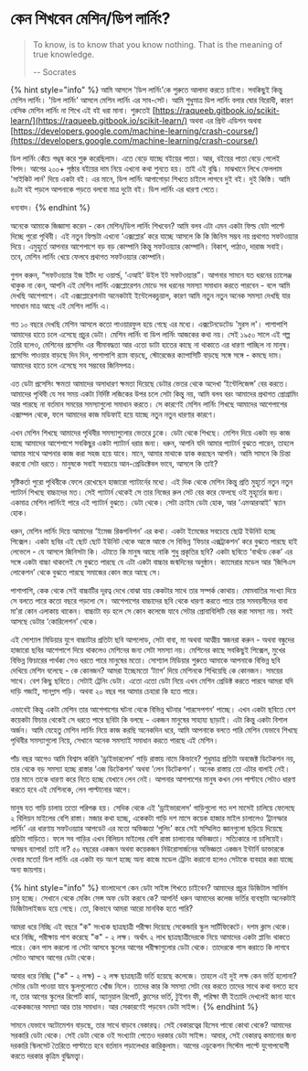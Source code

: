 # কেন শিখবেন মেশিন/ডিপ লার্নিং?

> To know, is to know that you know nothing. That is the meaning of true knowledge.
>
> -- Socrates

{% hint style="info" %}
আমি আসলে 'ডিপ লার্নিং'কে শুরুতে আলাদা করতে চাইনা। সবকিছুই কিন্তু মেশিন লার্নিং। 'ডিপ লার্নিং' আসলে মেশিন লার্নিং এর সাব-সেট। আমি শুধুমাত্র ডিপ লার্নিং বলার ঘোর বিরোধী, কারণ বেসিক মেশিন লার্নিং না শিখে এই বই ধরা মানা। শুরুতেই [https://raqueeb.gitbook.io/scikit-learn/](https://raqueeb.gitbook.io/scikit-learn/) অথবা এর প্রিন্ট এডিশন অথবা [https://developers.google.com/machine-learning/crash-course/](https://developers.google.com/machine-learning/crash-course/)

ডিপ লার্নিং কেঁচে গণ্ডূষ করে শুরু করেছিলাম। এতে বেড়ে যাচ্ছে বইয়ের পাতা। আর, বইয়ের পাতা বেড়ে গেলেই বিপদ। আগের ২০০+ পৃষ্ঠার বইয়ের দাম নিয়ে এখনো কথা শুনতে হয়। তাই এই বুদ্ধি। মাঝখানে লিখে ফেললাম 'সাইকিট লার্ন' দিয়ে একটা বই। এর মানে, ডিপ লার্নিং আগাগোড়া শিখতে চাইলে লাগবে দুই বই। দুই কিস্তি। আমি ৪০টা বই পড়লে আপনাকে পড়তে বলবো মাত্র দুটো বই। ডিপ লার্নিং এর ধারণা পেতে। 

ধন্যবাদ। 
{% endhint %}

অনেকে আমাকে জিজ্ঞাসা করেন - কেন মেশিন/ডিপ লার্নিং শিখবেন? আমি বলব এটা এমন একটা ফিল্ড যেটা পাল্টে দিচ্ছে পুরো পৃথিবী। এই নতুন ফিল্ডটা এখনো ‘এক্সপ্লোর’ করে যাচ্ছে আসলে কি কি জিনিস সম্ভব নয় প্রথাগত সফটওয়্যার দিয়ে। এমুহুর্তে আপনার আশেপাশে বড় বড় কোম্পানি কিন্তু সফটওয়্যার কোম্পানি। বিকাশ, পাঠাও, দারাজ সবাই। তবে, মেশিন লার্নিং খেয়ে ফেলবে প্রথাগত সফটওয়্যার কোম্পানি।

গুগল করুন, “সফটওয়্যার ইজ ইটিং দ্য ওয়ার্ল্ড, ‘এআই’ উইল ইট সফটওয়্যার”। আপনার সামনে যত ধরনের চ্যালেঞ্জ থাকুক না কেন, আপনি এই মেশিন লার্নিং এক্সপ্লোরেশন মোডে সব ধরনের সমস্যা সমাধান করতে পারবেন - বলে আমি দেখছি আশেপাশে। এই এক্সপ্লোরেশনটা অনেকটাই ইন্টেলেকচুয়াল, কারণ আমি নতুন নতুন অনেক সমস্যা দেখছি যার সমাধান মাত্র আছে এই মেশিন লার্নিং এ।

গত ১০ বছরে দেখছি মেশিন আসলে কতো পাওয়ারফুল হয়ে গেছে এর মধ্যে। এক্সটেনডেটেড 'মুরস ল'। পাশাপাশি আমাদের হাতে চলে এসেছে প্রচুর ডেটা। মেশিন লার্নিং বা ডিপ লার্নিং আজকের কথা নয়। সেই ১৯৫০ সালে এই গল্প তৈরি হলেও, মেশিনের প্রসেসিং এর সীমাবদ্ধতা আর এতো ডাটা হাতের কাছে না থাকাতে এর ধারণা পাচ্ছিল না মানুষ। প্রসেসিং পাওয়ার বাড়ছে দিন দিন, পাশাপাশি র‌্যাম বাড়ছে, স্টোরেজের ক্যাপাসিটি বাড়ছে সঙ্গে সঙ্গে - কমছে দাম। আমাদের হাতে চলে এসেছে সব সম্ভবের জিনিসপত্র।

এত ডেটা প্রসেসিং ক্ষমতা আমাদের অসাধারণ ক্ষমতা দিয়েছে ডেটার ভেতর থেকে অদেখা ‘ইন্টেলিজেন্স’ বের করতে। আমাদের পৃথিবী যে সব সময় একটা নির্দিষ্ট লজিকের উপর চলে সেটা কিন্তু নয়, আমি বলব বরং আমাদের প্রথাগত প্রোগ্রামিং আর পারছে না বর্তমান সময়ের সমস্যাগুলো সমাধান করতে। সে কারণেই মেশিন লার্নিং শিখছে আমাদের আশেপাশের এক্সাম্পল থেকে, ফলে আমাদের কাজ মডিফাই হয়ে যাচ্ছে নতুন নতুন ধারণার কারণে।

এখন মেশিন শিখছে আমাদের পৃথিবীর সমস্যাগুলোর ভেতরে ঢুকে। ডেটা থেকে শিখছে। মেশিন দিয়ে একটা বড় কাজ হচ্ছে আমাদের আশেপাশে সবকিছুর একটা প্যাটার্ন ধরার জন্য। ধরুন, আপনি যদি আমার প্যাটার্ন বুঝতে পারেন, তাহলে আমার সাথে আপনার কাজ করা সহজ হয়ে যাবে। মানে, আমার মাথাকে হ্যাক করছেন আপনি। আমি সামনে কি চিন্তা করবো সেটা ধরতে। মানুষকে সবাই সবচেয়ে আন-প্রেডিক্টেবল ভাবে, আসলে কি তাই?

সৃষ্টিকর্তা পুরো পৃথিবীকে ফেলে রেখেছেন হাজারো প্যাটার্নের মধ্যে। এই দিক থেকে মেশিন কিন্তু প্রতি মুহূর্তে নতুন নতুন প্যাটার্ন শিখছে বাচ্চাদের মত। সেই প্যাটার্ন থেকেই সে তার নিজের রুল সেট বের করে ফেলছে ওই মুহূর্তের জন্য। একমাত্র মেশিন লার্নিংই পারে এই প্যাটার্ন বুঝতে। ডেটা থেকে। সেটা ক্রাইম ডেটা হোক, আর 'এমআরআই' স্ক্যান হোক।

ধরুন, মেশিন লার্নিং দিয়ে আমাদের ‘ইমেজ রিকগনিশন’ এর কথা। একটা ইমেজের সবচেয়ে ছোট্ট ইউনিট হচ্ছে পিক্সেল। একটা ছবির এই ছোট ছোট ইউনিট থেকে আস্তে আস্তে সে বিভিন্ন ‘ফিচার এক্সট্রাকশন’ করে বুঝতে পারছে হাই লেভেলে - যে আসলে জিনিসটা কি। এটাতে কি মানুষ আছে নাকি শুধু প্রকৃতির ছবি? একটা ছবিতে ‘বার্থডে কেক’ এর সঙ্গে একটা বাচ্চা থাকলেই সে বুঝতে পারছে যে এটা একটা বাচ্চার জন্মদিনের অনুষ্ঠান। ক্যামেরার মডেল আর ‘জিপিএস লোকেশন’ থেকে বুঝতে পারছে সমাজের কোন স্তরে আছে সে। 

পাশাপাশি, কেক থেকে সেই বাচ্চাটির দূরত্ব দেখে বোঝা যায় কেকটার সাথে তার সম্পর্ক কোথায়। মোমবাতির সংখ্যা দিয়ে সে বলতে পারে কতো বছরে পড়লো সে। আশেপাশের বাচ্চাদের ছবি থেকে ধারণা করতে পারে তার সমবয়সীদের বাবা মা’রা কোন এলাকায় থাকেন। বাচ্চাটা বড় হলে সে কোন কলেজে যাবে সেটার প্রোবাবিলিটি বের করা সমস্যা নয়। সবই আসছে ডেটার ‘কোরিলেশন’ থেকে। 

এই সোশ্যাল মিডিয়ার যুগে বাচ্চাটার প্রতিটা ছবি আপলোড, সেটা বাবা, মা অথবা আত্মীয় স্বজনরা করুন - অথবা বন্ধুদের হাজারো ছবির আশেপাশে দিয়ে থাকলেও মেশিনের জন্য সেটা সমস্যা নয়। মেশিনের কাছে সবকিছুই পিক্সেল, মুখের বিভিন্ন ফিচারের পার্থক্য সেও ধরতে পারে মানুষের মতো। সোশ্যাল মিডিয়ার শুরুতে আমাকে আপনাকে বিভিন্ন ছবি দেখিয়ে মেশিন বলেছে - কে কোনজন? আমরা ইচ্ছেমতো ‘ট্যাগ’ দিয়ে মেশিনকে শিখিয়েছি কে কোনজন। সময়ের সাথে। বেশ কিছু ছবিতে। সেটাই ট্রেনিং ডেটা। এতো এতো ডেটা নিয়ে এখন মেশিন প্রেডিক্ট করতে পারবে আমরা যদি দাড়ি গজাই, সানগ্লাস পড়ি। অথবা ২০ বছর পর আমার চেহারা কি হতে পারে।

এভাবেই কিন্তু একটা মেশিন তার আশেপাশের ঘটনা থেকে বিভিন্ন ঘটনার ‘পারসেপশন’ পাচ্ছে। এখন একটা ছবিতে বেশ কয়েকটা ফিচার থেকেই সে ধরতে পারে ছবিটা কি বলছে - একজন মানুষের সাহায্য ছাড়াই। এটা কিন্তু একটা বিশাল অর্জন। আমি যেহেতু মেশিন লার্নিং নিয়ে কাজ করছি অনেকদিন ধরে, আমি আপনাকে বলতে পারি মেশিন যেভাবে শিখছে পৃথিবীর সমস্যাগুলো নিয়ে, সেখানে অনেক সমস্যাই সমাধান করতে পারছে এই মেশিন। 

পাঁচ বছর আগেও আমি বিশ্বাস করিনি ‘ড্রাইভারলেস’ গাড়ি রাস্তায় নামে কিভাবে? শুধুমাত্র প্রতিটা অবজেক্ট ডিটেকশন নয়, তার থেকে বড় সমস্যা হচ্ছে রাস্তার ‘এজ ডিটেকশন’ অথবা ‘লেন ডিটেকশন’। অনেক রাস্তায় তো এটার বালাই নেই। তার মানে তাকে ধারণা করে নিতে হচ্ছে যেখানে লেন নেই। আপনার আশপাশের মানুষ কখন লেন পাল্টাবে সেটাও ধারণা করতে হবে এই মেশিনকে, লেন পাল্টানোর আগে। 

মানুষ যত গাড়ি চালায় ততো পরিপক্ক হয়। সেদিক থেকে এই ‘ড্রাইভারলেস’ গাড়িগুলো গত দশ মাসেই চালিয়ে ফেলেছে ২ বিলিয়ন মাইলের বেশি রাস্তা। মজার কথা হচ্ছে, একেকটা গাড়ি দশ মাসে কয়েক হাজার মাইল চালালেও ‘ট্রানস্ফার লার্নিং’ এর ধারণায় সফটওয়্যার আপডেট এর মতো অভিজ্ঞতা ‘পুলিং’ করে সেই সম্মিলিত জ্ঞানগুলো ছড়িয়ে দিয়েছে প্রতিটা গাড়িতে। ফলে সব গাড়ির এখন বিলিয়ন মাইলের বেশি রাস্তা চালানোর অভিজ্ঞতা। সত্যিকারে না চালিয়েই। অসম্ভব ব্যাপার! তাই না? ৫০ বছরের একজন অথবা কয়েকজন নিউরোসার্জনের অভিজ্ঞতা একজন ইন্টার্নি ডাক্তারকে দেবার মতো! ডিপ লার্নিং এর একটা বড় অংশ হচ্ছে অন্য কাজে মডেল ট্রেনিং করানো হলেও সেটাকে ব্যবহার করা যাচ্ছে অন্য জায়গায়। 

{% hint style="info" %}
বাংলাদেশে কেন ডেটা সাইন্স শিখতে চাইবেন? আমাদের প্রচুর ডিজিটাল সার্ভিস চালু হচ্ছে। সেখানে থেকে মেকিং সেন্স অফ ডেটা করবে কে? আপনি! ধরুন আমাদের কলেজ ভর্তির ব্যবস্থাটা অনেকটাই ডিজিটালাইজড হয়ে গেছে। তো, কিভাবে আমরা আরো মানবিক হতে পারি?

আমরা ধরে নিচ্ছি এই বছরে "ক" সংখ্যক ছাত্রছাত্রী পরীক্ষা দিয়েছে সেকেন্ডারি স্কুল সার্টিফিকেটে। দশম ক্লাস থেকে। ধরে নিচ্ছি, পরীক্ষায় পাশ করেছে "ক" - ২ লক্ষ। অর্থাৎ ২ লাখ ছাত্রছাত্রীদেরকে নিয়ে আমাদের একটা প্লানিং থাকতে পারে। কেন পাস করলো না সেটা আসবে স্কুলের আগের পরীক্ষাগুলোর ডেটা থেকে। তাদেরকে পাস করাতে কি লাগবে সেটাও আসবে আগের ডেটা থেকে। 

আবার ধরে নিচ্ছি \("ক" - ২ লক্ষ\) - ২ লক্ষ ছাত্রছাত্রী ভর্তি হয়েছে কলেজে। তাহলে এই দুই লক্ষ কেন ভর্তি হলোনা? সেটার ডেটা পাওয়া যাবে স্কুলগুলোতে খোঁজ নিলে। তাদের কার কি সমস্যা সেটা বের করতে তাদের সাথে কথা বলতে হবে না, তার আগের স্কুলের রিপোর্ট কার্ড, অ্যানুয়াল রিপোর্ট, ক্লাসের ভর্তি, টুইশন ফী, পরিক্ষা ফী ইত্যাদি দেখলেই জানা যাবে একেকজনের সমস্যা আর তার সমাধান। আর সেকারণেই পড়বেন ডেটা সাইন্স। 
{% endhint %}

সামনে যেভাবে অটোমেশন বাড়ছে, তার সাথে বাড়বে বেকারত্ব। সেই বেকারত্বের হিসেব পাবো কোথা থেকে? আমাদের সরকারি ডেটা থেকে। সেই ডেটা থেকে ওই সংখ্যাটা পেতেও দরকার ডেটা সাইন্স। আবার, সেই বেকারত্ব কমানোর জন্য দরকারি স্কিলসেট তৈরিতে পাল্টাতে হবে বর্তমান পড়ালেখার কারিকুলাম। আগের এডুকেশন সিস্টেম পাল্টে  যুগোপযোগী করতে দরকার কৃত্রিম বুদ্ধিমত্ত্বা। 

